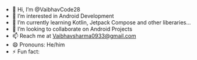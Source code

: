 - 👋 Hi, I’m @VaibhavCode28
- 👀 I’m interested in Android Development
- 🌱 I’m currently learning Kotlin, Jetpack Compose and other liberaries...
- 💞️ I’m looking to collaborate on Android Projects
- 📫 Reach me at Vaibhavsharma0933@gmail.com
- 😄 Pronouns: He/him
- ⚡ Fun fact: 


